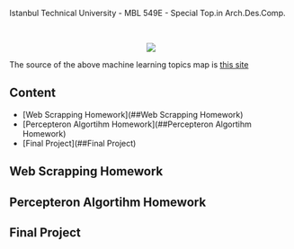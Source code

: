   
Istanbul Technical University - MBL 549E - Special Top.in Arch.Des.Comp.

<br/>
<p align="center">
  <img src="https://i.vas3k.ru/7vx.jpg">
</p>

The source of the above machine learning topics map is [this site](https://vas3k.com/blog/machine_learning/)

## Content

* [Web Scrapping Homework](##Web Scrapping Homework)
* [Percepteron Algortihm Homework](##Percepteron Algortihm Homework)
* [Final Project](##Final Project)


## Web Scrapping Homework

## Percepteron Algortihm Homework

## 

## Final Project
